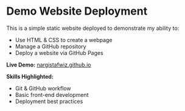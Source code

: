# Demo Website Deployment

This is a simple static website deployed to demonstrate my ability to:

- Use HTML & CSS to create a webpage
- Manage a GitHub repository
- Deploy a website via GitHub Pages

**Live Demo:** [nargistafwiz.github.io](https://nargistafwiz.github.io)

**Skills Highlighted:**
- Git & GitHub workflow
- Basic front-end development
- Deployment best practices

